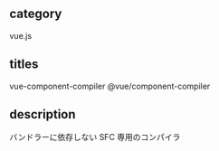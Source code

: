 ## category

vue.js

## titles

vue-component-compiler
@vue/component-compiler

## description

バンドラーに依存しない SFC 専用のコンパイラ
